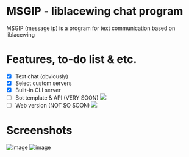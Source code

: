 # MSGIP - liblacewing chat program
MSGIP (message ip) is a program for text communication based on liblacewing

# Features, to-do list & etc.
- [x] Text chat (obviously)
- [x] Select custom servers
- [x] Built-in CLI server
- [ ] Bot template & API (VERY SOON) ![](https://geps.dev/progress/33)
- [ ] Web version (NOT SO SOON) ![](https://geps.dev/progress/0)

# Screenshots
![image](https://github.com/lolhie3/msgip/assets/96627041/33ca5113-8784-4051-ba01-39c87708cf3d)
![image](https://github.com/lolhie3/msgip/assets/96627041/0253bd1b-f03c-4ba9-924f-266e304804f0)
